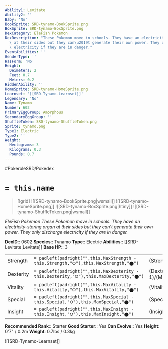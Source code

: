 ```yaml
---
Ability1: Levitate
Ability2: ''
Baby: 'No'
BookSprite: SRD-tynamo-BookSprite.png
BoxSprite: SRD-tynamo-BoxSprite.png
DexCategory: EleFish Pokemon
DexDescription: "These Pokemon move in schools. They have an electricity-storing organ\
  \ at their sides but they can\u2019t generate their own power. They only discharge\
  \ electricity if they are in danger."
EventAbilities: ''
GenderType: ''
HasForm: 'No'
Height:
  Deimeters: 2
  Feet: 0.7
  Meters: 0.2
HiddenAbility: ''
HomeSprite: SRD-tynamo-HomeSprite.png
Learnset: '[[SRD-Tynamo-Learnset]]'
Legendary: 'No'
Name: Tynamo
Number: 602
PrimaryEggGroup: Amorphous
SecondaryEggGroup: ''
ShuffleToken: SRD-tynamo-ShuffleToken.png
Sprite: tynamo.png
Type1: Electric
Type2: ''
Weight:
  Hectograms: 3
  Kilograms: 0.3
  Pounds: 0.7
---
```


#PokeroleSRD/Pokedex

# `= this.name`

> [!grid]
> ![[SRD-tynamo-BookSprite.png|wsmall]]
> ![[SRD-tynamo-HomeSprite.png]]
> ![[SRD-tynamo-BoxSprite.png|htiny]]
> ![[SRD-tynamo-ShuffleToken.png|wsmall]]


*EleFish Pokemon*
*These Pokemon move in schools. They have an electricity-storing organ at their sides but they can’t generate their own power. They only discharge electricity if they are in danger.*

**DexID**:: 0602
**Species**:: Tynamo
**Type**:: Electric
**Abilities**:: [[SRD-Levitate|Levitate]]
**Base HP**:: 3

|           |                                                                                        |                                          |
| --------- | -------------------------------------------------------------------------------------- | ---------------------------------------- |
| Strength  | `= padleft(padright("",this.MaxStrength - this.Strength,"⭘"),this.MaxStrength,"⬤")`    | (Strength::2)/(MaxStrength::4)   |
| Dexterity | `= padleft(padright("",this.MaxDexterity - this.Dexterity,"⭘"),this.MaxDexterity,"⬤")` | (Dexterity:: 1)/(MaxDexterity::3) |
| Vitality  | `= padleft(padright("",this.MaxVitality - this.Vitality,"⭘"),this.MaxVitality,"⬤")`    | (Vitality::2)/(MaxVitality::4)   |
| Special   | `= padleft(padright("",this.MaxSpecial - this.Special,"⭘"),this.MaxSpecial,"⬤")`       | (Special::2)/(MaxSpecial::4)     |
| Insight   | `= padleft(padright("",this.MaxInsight - this.Insight,"⭘"),this.MaxInsight,"⬤")`       | (Insight::1)/(MaxInsight::3)     |


**Recommended Rank**:: Starter
**Good Starter**:: Yes
**Can Evolve**:: Yes
**Height**: 0'7" / 0.2m
**Weight**: 0.7lbs / 0.3kg

![[SRD-Tynamo-Learnset]]